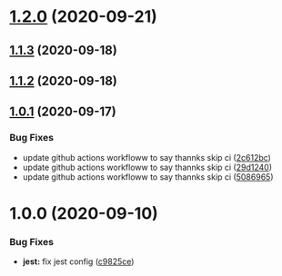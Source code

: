 # [1.2.0](https://github.com/SugarDarius/react-use-algos/compare/v1.1.3...v1.2.0) (2020-09-21)

## [1.1.3](https://github.com/SugarDarius/react-use-algos/compare/v1.1.2...v1.1.3) (2020-09-18)

## [1.1.2](https://github.com/SugarDarius/react-use-algos/compare/v1.1.1...v1.1.2) (2020-09-18)

## [1.0.1](https://github.com/SugarDarius/react-use-algos/compare/v1.0.0...v1.0.1) (2020-09-17)


### Bug Fixes

* update github actions workfloww to say thannks skip ci ([2c612bc](https://github.com/SugarDarius/react-use-algos/commit/2c612bc25e0a02d59c156e739d54f3d860115dbf))
* update github actions workfloww to say thannks skip ci ([29d1240](https://github.com/SugarDarius/react-use-algos/commit/29d1240cd19a9a1017d383fde062d32c159b3c66))
* update github actions workfloww to say thannks skip ci ([5086965](https://github.com/SugarDarius/react-use-algos/commit/5086965e3fa6c9ea3de38730de6d482deba5db84))

# 1.0.0 (2020-09-10)


### Bug Fixes

* **jest:** fix jest config ([c9825ce](https://github.com/SugarDarius/react-use-algos/commit/c9825ce35d01614c9beb799ffa7fb503dfbae1e2))
